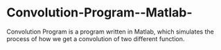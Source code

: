 # Convolution-Program--Matlab-
Convolution Program is a program written in Matlab, which simulates the process of how we get a convolution of two different function.
